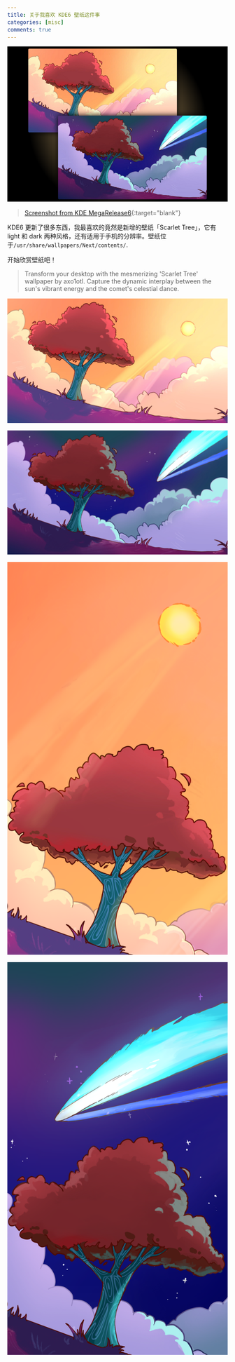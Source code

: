 ```yaml
---
title: 关于我喜欢 KDE6 壁纸这件事
categories: [misc]
comments: true
---
```


<a data-fancybox="kde6-wallpapers" href="../assets/img/post/kde6-wallpapers/screenshot-from-kde-megarelease6.png"><img src="../assets/img/post/kde6-wallpapers/screenshot-from-kde megarelease6.png">

> Screenshot from [KDE MegaRelease6](https://kde.org/announcements/megarelease/6/){:target="blank"}

KDE6 更新了很多东西，我最喜欢的竟然是新增的壁纸「Scarlet Tree」，它有 light 和 dark 两种风格，还有适用于手机的分辨率。壁纸位于`/usr/share/wallpapers/Next/contents/`.

开始欣赏壁纸吧！

> Transform your desktop with the mesmerizing 'Scarlet Tree' wallpaper by axo1otl. Capture the dynamic interplay between the sun's vibrant energy and the comet's celestial dance.

<a data-fancybox="kde6-wallpapers" href="../assets/img/post/kde6-wallpapers/light.png"><img src="../assets/img/post/kde6-wallpapers/light.png">

<a data-fancybox="kde6-wallpapers" href="../assets/img/post/kde6-wallpapers/dark.png"><img src="../assets/img/post/kde6-wallpapers/dark.png">

<a data-fancybox="kde6-wallpapers" href="../assets/img/post/kde6-wallpapers/light-mobile.png"><img src="../assets/img/post/kde6-wallpapers/light-mobile.png" style="text-align:center;" >

<a data-fancybox="kde6-wallpapers" href="../assets/img/post/kde6-wallpapers/dark-mobile.png"><img src="../assets/img/post/kde6-wallpapers/dark-mobile.png" style="text-align:center;" >
